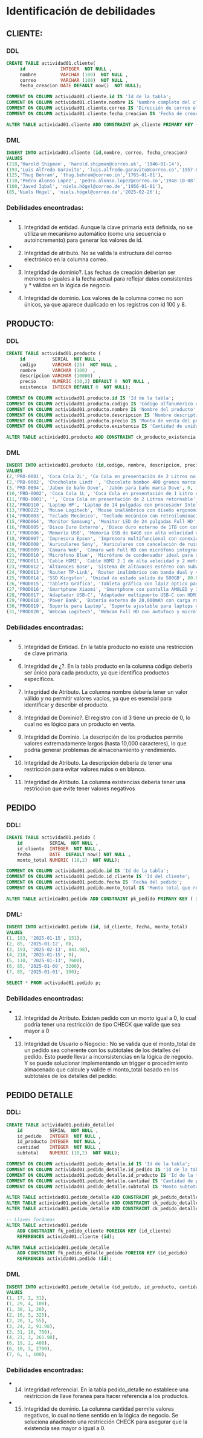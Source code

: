 # Identificación de debilidades

## CLIENTE:

### DDL

```sql
CREATE TABLE actividad01.cliente(
	 id             INTEGER  NOT NULL ,
	 nombre         VARCHAR (100)  NOT NULL ,
	 correo         VARCHAR (100)  NOT NULL ,
	 fecha_creacion DATE DEFAULT now()  NOT NULL);

COMMENT ON COLUMN actividad01.cliente.id IS 'Id de la tabla';
COMMENT ON COLUMN actividad01.cliente.nombre IS 'Nombre completo del cliente';
COMMENT ON COLUMN actividad01.cliente.correo IS 'Dirección de correo electrónico';
COMMENT ON COLUMN actividad01.cliente.fecha_creacion IS 'Fecha de creación del cliente';

ALTER TABLE actividad01.cliente ADD CONSTRAINT pk_cliente PRIMARY KEY ( id );
```

### DML

```sql
INSERT INTO actividad01.cliente (id,nombre, correo, fecha_creacion)
VALUES
(218,'Harold Shipman', 'harold.shipman@correo.uk', '1946-01-14'),
(193,'Luis Alfredo Garavito', 'luis.alfredo.garavito@correo.co','1957-01-25'),
(125,'Thug Behram', 'thug.behram@correo.in','1765-01-01'),
(110,'Pedro Alonso López', 'pedro.alonso.lopez@correo.co','1948-10-08'),
(100,'Javed Iqbal', 'niels.högel@correo.de','1956-01-01'),
(85,'Niels Högel', 'niels.högel@correo.de','2025-02-26');
```

### Debilidades encontradas:

- 1. Integridad de entidad. Aunque la clave primaria está definida, no se utiliza un mecanismo automático (como una secuencia o autoincremento) para generar los valores de id.
- 2. Integridad de atributo. No se valida la estructura del correo electrónico en la columna correo.
- 3. Integridad de dominio?. Las fechas de creación deberían ser menores o iguales a la fecha actual para reflejar datos consistentes y \* válidos en la lógica de negocio.
- 4. Integridad de dominio. Los valores de la columna correo no son únicos, ya que aparece duplicado en los registros con id 100 y 8.

## PRODUCTO:

### DDL

```sql
CREATE TABLE actividad01.producto (
	 id          SERIAL  NOT NULL ,
	 codigo      VARCHAR (25)  NOT NULL ,
	 nombre      VARCHAR (100)  ,
	 descripcion VARCHAR (10000)  ,
	 precio      NUMERIC (10,2) DEFAULT 0  NOT NULL ,
	 existencia  INTEGER DEFAULT 0  NOT NULL);

COMMENT ON COLUMN actividad01.producto.id IS 'Id de la tabla';
COMMENT ON COLUMN actividad01.producto.codigo IS 'Código alfanumerico del producto';
COMMENT ON COLUMN actividad01.producto.nombre IS 'Nombre del producto';
COMMENT ON COLUMN actividad01.producto.descripcion IS 'Nombre descriptivo del producto';
COMMENT ON COLUMN actividad01.producto.precio IS 'Monto de venta del producto';
COMMENT ON COLUMN actividad01.producto.existencia IS 'Cantidad de unidades que hay en existencia del producto';

ALTER TABLE actividad01.producto ADD CONSTRAINT ck_producto_existencia CHECK (existencia > -1);
```

### DML

```sql
INSERT INTO actividad01.producto (id,codigo, nombre, descripcion, precio, existencia)
VALUES
(2,'PRD-0001', 'Coca Cola 2L', 'Co Cola en presentación de 2 Litros no retornable', 1800, 6),
(2,'PRD-0002', 'Chocholate Lindt ', 'Chocolate bombon 400 gramos marca Lindt', 4900.34, 0),
(3,'PRD-0004', 'Jabon de baño Dove', 'Jabón para baño marca Dove', 0, 10),
(10,'PRD-0002', 'Coca Cola 1L', 'Coca Cola en presentación de 1 Litro no retornable', 900, 5),
(11,'PRD-0001', '', 'Coca Cola en presentación de 2 Litroa retornable', 1600, 2),
(12,'PROD110', 'Laptop HP', 'Laptop de 14 pulgadas con procesador Intel Core i5', 750.50, 15),
(13,'PROD222', 'Mouse Logitech', 'Mouse inalámbrico con diseño ergonómico', 25.99, 50),
(14,'PROD003', 'Teclado Mecánico', 'Teclado mecánico con retroiluminación RGB', 89.90, 30),
(15,'PROD064', 'Monitor Samsung', 'Monitor LED de 24 pulgadas Full HD', 180.00, 20),
(16,'PROD005', 'Disco Duro Externo', 'Disco duro externo de 1TB con conexión USB 3.0', 65.00, 40),
(17,'PROD006', 'Memoria USB', 'Memoria USB de 64GB con alta velocidad de transferencia', 15.50, 100),
(18,'PROD007', 'Impresora Epson', 'Impresora multifuncional con conexión Wi-Fi', 120.00, 10),
(19,'PROD008', 'Auriculares Sony', 'Auriculares con cancelación de ruido y Bluetooth', 200.00, 25),
(20,'PROD009', 'Cámara Web', 'Cámara web Full HD con micrófono integrado', 55.00, 35),
(21,'PROD010', 'Micrófono Blue', 'Micrófono de condensador ideal para streaming', 130.99, 18),
(22,'PROD011', 'Cable HDMI', 'Cable HDMI 2.1 de alta velocidad y 2 metros de longitud', 10.00, 200),
(23,'PROD012', 'Altavoces Bose', 'Sistema de altavoces estéreo con subwoofer', 300.00, 5),
(24,'PROD013', 'Router TP-Link', 'Router inalámbrico con banda dual y 4 puertos Ethernet', 45.99, 40),
(25,'PROD014', 'SSD Kingston', 'Unidad de estado sólido de 500GB', 80.00, 50),
(26,'PROD015', 'Tableta Gráfica', 'Tableta gráfica con lápiz óptico para diseño digital', 110.00, 12),
(27,'PROD016', 'Smartphone Xiaomi', 'Smartphone con pantalla AMOLED y 128GB de almacenamiento', 320.00, 30),
(28,'PROD017', 'Adaptador USB-C', 'Adaptador multipuerto USB-C con HDMI, USB-A y lector de tarjetas', 35.99, 60),
(29,'PROD018', 'Power Bank', 'Batería externa de 20,000mAh con carga rápida', 25.00, 70),
(30,'PROD019', 'Soporte para Laptop', 'Soporte ajustable para laptops de hasta 17 pulgadas', 20.00, 45),
(31,'PROD020', 'Webcam Logitech', 'Webcam Full HD con autofoco y micrófono estéreo', 75.00, 15);
```

### Debilidades encontradas:

- 5. Integridad de Entidad. En la tabla producto no existe una restricción de clave primaria.
- 6. Integridad de ¿?. En la tabla producto en la columna código debería ser único para cada producto, ya que identifica productos específicos.
- 7. Integridad de Atributo. La columna nombre debería tener un valor válido y no permitir valores vacíos, ya que es esencial para identificar y describir el producto.
- 8. Integridad de Dominio?. El registro con id 3 tiene un precio de 0, lo cual no es lógico para un producto en venta.
- 9. Integridad de Dominio. La descripción de los productos permite valores extremadamente largos (hasta 10,000 caracteres), lo que podría generar problemas de almacenamiento y rendimiento.
- 10. Integridad de Atributo. La descripción debería de tener una restricción para evitar valores nulos o en blanco.
- 11. Integridad de Atributo. La columna existencias deberia tener una restriccion que evite tener valores negativos

## PEDIDO

### DDL:

```sql
CREATE TABLE actividad01.pedido (
 	id          SERIAL  NOT NULL ,
 	id_cliente  INTEGER  NOT NULL ,
 	fecha       DATE  DEFAULT now() NOT NULL ,
 	monto_total NUMERIC (10,2)  NOT NULL);

COMMENT ON COLUMN actividad01.pedido.id IS 'Id de la tabla';
COMMENT ON COLUMN actividad01.pedido.id_cliente IS 'Id del cliente';
COMMENT ON COLUMN actividad01.pedido.fecha IS 'Fecha del pedido';
COMMENT ON COLUMN actividad01.pedido.monto_total IS 'Monto total que representa el pedido.';

ALTER TABLE actividad01.pedido ADD CONSTRAINT pk_pedido PRIMARY KEY ( id ) ;
```

### DML:

```sql
INSERT INTO actividad01.pedido (id, id_cliente, fecha, monto_total)
VALUES
(1, 193, '2025-01-15', 151),
(2, 85, '2025-01-12', 0),
(3, 193, '2025-02-13', 841.98),
(4, 218, '2025-01-15', 0),
(5, 110, '2025-01-13', 7600),
(6, 85, '2025-01-09', 3200),
(7, 85, '2025-01-01', 100);

SELECT * FROM actividad01.pedido p;
```

### Debilidades encontradas:

- 12. Integridad de Atributo. Existen pedido con un monto igual a 0, lo cual podría tener una restricción de tipo CHECK que valide que sea mayor a 0
- 13. Integridad de Usuario o Negocio:: No se valida que el monto_total de un pedido sea coherente con los subtotales de los detalles del pedido. Esto puede llevar a inconsistencias en la lógica de negocio. Y se puede solucionar implementando un trigger o procedimiento almacenado que calcule y valide el monto_total basado en los subtotales de los detalles del pedido.

## PEDIDO DETALLE

### DDL:

```sql
CREATE TABLE actividad01.pedido_detalle(
	id          SERIAL  NOT NULL ,
 	id_pedido   INTEGER  NOT NULL ,
 	id_producto INTEGER  NOT NULL ,
 	cantidad    INTEGER  NOT NULL ,
 	subtotal    NUMERIC (10,2)  NOT NULL);

COMMENT ON COLUMN actividad01.pedido_detalle.id IS 'Id de la tabla';
COMMENT ON COLUMN actividad01.pedido_detalle.id_pedido IS 'Id de la tabla de pedidos';
COMMENT ON COLUMN actividad01.pedido_detalle.id_producto IS 'Id de la tabla de productos';
COMMENT ON COLUMN actividad01.pedido_detalle.cantidad IS 'Cantidad de producto';
COMMENT ON COLUMN actividad01.pedido_detalle.subtotal IS 'Monto subtotal que representa el precio del producto por la cantidad';

ALTER TABLE actividad01.pedido_detalle ADD CONSTRAINT pk_pedido_detalle PRIMARY KEY ( id );
ALTER TABLE actividad01.pedido_detalle ADD CONSTRAINT ck_pedido_detalle_cantidad CHECK (cantidad > 0);
ALTER TABLE actividad01.pedido_detalle ADD CONSTRAINT ck_pedido_detalle_subtotal CHECK (subtotal > 0);

-- Llaves foráneas
ALTER TABLE actividad01.pedido
    ADD CONSTRAINT fk_pedido_cliente FOREIGN KEY (id_cliente)
    REFERENCES actividad01.cliente (id);

ALTER TABLE actividad01.pedido_detalle
    ADD CONSTRAINT fk_pedido_detalle_pedido FOREIGN KEY (id_pedido)
    REFERENCES actividad01.pedido (id);
```

### DML

```sql
INSERT INTO actividad01.pedido_detalle (id_pedido, id_producto, cantidad, subtotal)
VALUES
(1, 17, 2, 31),
(1, 29, 4, 100),
(1, 30, 1, 20),
(2, 16, 5, 325),
(2, 20, 1, 55),
(3, 24, 2, 91.98),
(3, 31, 10, 750),
(4, 21, 3, 261.98),
(6, 19, 2, 400),
(6, 10, 3, 2700),
(7, 6, 1, 100);
```

### Debilidades encontradas:

- 14. Integridad referencial. En la tabla pedido_detalle no establece una restriccion de llave foranea para hacer referencia a los productos.
- 15. Integridad de dominio. La columna cantidad permite valores negativos, lo cual no tiene sentido en la lógica de negocio. Se soluciona añadiendo una restricción CHECK para asegurar que la existencia sea mayor o igual a 0.
